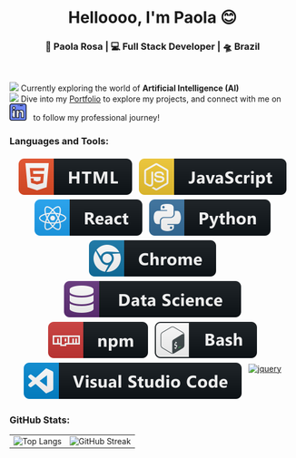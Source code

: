 # 
<div align="center">
   <h1>Helloooo, I'm Paola 😊 </h1>   
</div>
<div align="center">
<h3> 👻 Paola Rosa | 💻 Full Stack Developer | 🛸 Brazil </h3>
</div> <br/>

<img src="https://media.giphy.com/media/WUlplcMpOCEmTGBtBW/giphy.gif" width="30"> Currently exploring the world of **Artificial Intelligence (AI)** <br/>
<img src="https://media.giphy.com/media/WUlplcMpOCEmTGBtBW/giphy.gif" width="30"> Dive into my [Portfolio](https://portfolio-pi-pearl-11.vercel.app/) to explore my projects, and connect with me on <a href="https://www.linkedin.com/in/paola-rosa-a2254b10a/"> <img height="30" src="https://raw.githubusercontent.com/8bithemant/8bithemant/master/linkedin.png?raw=true"></a>&nbsp;&nbsp; to follow my professional journey!
<br/>

<h3><b>Languages and Tools:</b></h3>
<p align="center">
  <img src="https://raw.githubusercontent.com/8bithemant/8bithemant/master/svg/dev/languages/html.svg" alt="html" style="vertical-align:top; margin:4px">    
  <img src="https://raw.githubusercontent.com/8bithemant/8bithemant/master/svg/dev/languages/js.svg" alt="js" style="vertical-align:top; margin:4px">
 <img src="https://raw.githubusercontent.com/8bithemant/8bithemant/master/svg/dev/frameworks/react.svg" alt="react" style="vertical-align:top; margin:4px">
  <img src="https://raw.githubusercontent.com/8bithemant/8bithemant/master/svg/dev/languages/python.svg" alt="python" style="vertical-align:top; margin:4px"> 
  <img src="https://raw.githubusercontent.com/8bithemant/8bithemant/master/svg/dev/misc/chrome.svg" alt="chrome" style="vertical-align:top; margin:4px">
  <img src="https://raw.githubusercontent.com/8bithemant/8bithemant/master/svg/dev/misc/datascience.svg" alt="datascience" style="vertical-align:top; margin:4px">
  <img src="https://raw.githubusercontent.com/8bithemant/8bithemant/master/svg/dev/services/npm.svg" alt="npm" style="vertical-align:top; margin:4px">
  <img src="https://raw.githubusercontent.com/8bithemant/8bithemant/master/svg/dev/tools/bash.svg" alt="bash" style="vertical-align:top; margin:4px">
  <img src="https://raw.githubusercontent.com/8bithemant/8bithemant/master/svg/dev/tools/visualstudio_code.svg" alt="vscode" style="vertical-align:top; margin:4px">
    <a href="#">
    <img src="caminho/para/o/arquivo/jquery.svg" alt="jquery" style="vertical-align:top; margin:6px 4px">
  </a>
</p>

### GitHub Stats:

<table>
  <tr>
    <td><img src="https://github-readme-stats.vercel.app/api/top-langs/?username=paolarosa&layout=compact&theme=dark" alt="Top Langs"></td>
    <td><img src="https://github-readme-streak-stats.herokuapp.com/?user=paolarosa&theme=dark" alt="GitHub Streak"></td>
  </tr>
</table>
